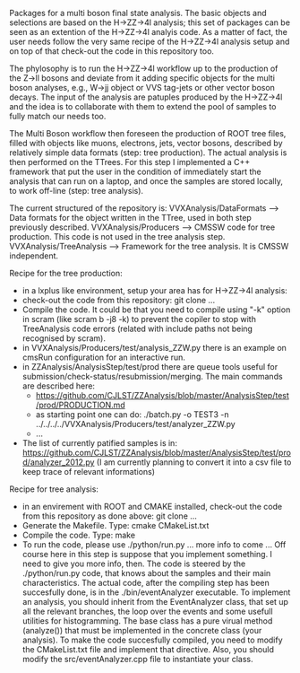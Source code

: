 Packages for a multi boson final state analysis.
The basic objects and selections are based on the H->ZZ->4l analysis; this set of packages can be seen as an extention of the H->ZZ->4l analyis code. 
As a matter of fact, the user needs follow the very same recipe of the H->ZZ->4l analysis setup and on top of that check-out the code in this repository too.

The phylosophy is to run the H->ZZ->4l workflow up to the production of the Z->ll bosons and deviate from it adding specific objects for the multi boson analyses, e.g.,
W->jj object or VVS tag-jets or other vector boson decays. The input of the analysis are patuples produced by the H->ZZ->4l and the idea is to collaborate with them to extend the
pool of samples to fully match our needs too. 

The Multi Boson workflow then foreseen the production of ROOT tree files, filled with objects like muons, electrons, jets, vector bosons, described by relatively 
simple data formats (step: tree production).
The actual analysis is then performed on the TTrees. For this step I implemented a C++ framework that put the user in the condition of immediately start the analysis that can run on a laptop, 
and once the samples are stored locally, to work off-line (step: tree analysis).

The current structured of the repository is:
VVXAnalysis/DataFormats  --> Data formats for the object written in the TTree, used in both step previously described.
VVXAnalysis/Producers    --> CMSSW code for tree production. This code is not used in the tree analysis step.
VVXAnalysis/TreeAnalysis --> Framework for the tree analysis. It is CMSSW independent.

Recipe for the tree production:
- in a lxplus like environment, setup your area has for H->ZZ->4l analysis:
- check-out the code from this repository:
  git clone ...
- Compile the code. It could be that you need to compile using "-k" option in scram (like scram b -j8 -k) to prevent the copiler to stop with TreeAnalysis code errors (related with include paths not being recognised by scram).
- in VVXAnalysis/Producers/test/analysis_ZZW.py there is an example on cmsRun configuration for an interactive run.
- in ZZAnalysis/AnalysisStep/test/prod there are queue tools useful for submission/check-status/resubmission/merging.
  The main commands are described here:
  - https://github.com/CJLST/ZZAnalysis/blob/master/AnalysisStep/test/prod/PRODUCTION.md 
  - as starting point one can do: ./batch.py -o TEST3 -n ../../../../VVXAnalysis/Producers/test/analyzer_ZZW.py 
  - ...
- The list of currently patified samples is in:
  https://github.com/CJLST/ZZAnalysis/blob/master/AnalysisStep/test/prod/analyzer_2012.py
  (I am currently planning to convert it into a csv file to keep trace of relevant informations)

Recipe for tree analysis:
- in an envirement with ROOT and CMAKE installed, check-out the code from this repository as done above:
  git clone ...
- Generate the Makefile. Type: cmake CMakeList.txt
- Compile the code. Type: make
- To run the code, please use ./python/run.py
  ... more info to come ...
Off course here in this step is suppose that you implement something. I need to give you more info, then. The code is steered by the ./python/run.py code, that knows 
about the samples and their main characteristics. The actual code, after the compiling step has been succesfully done, is in the ./bin/eventAnalyzer executable.
To implement an analysis, you should inherit from the EventAnalyzer class, that set up all the relevant branches, the loop over the events and some usefull utilities for
histogramming. The base class has a pure virual method (analyze()) that must be implemented in the concrete class (your analysis). To make the code succesfully compiled, you need to modify the CMakeList.txt file and implement that directive. Also, you should modify the src/eventAnalyzer.cpp file to instantiate your class.

